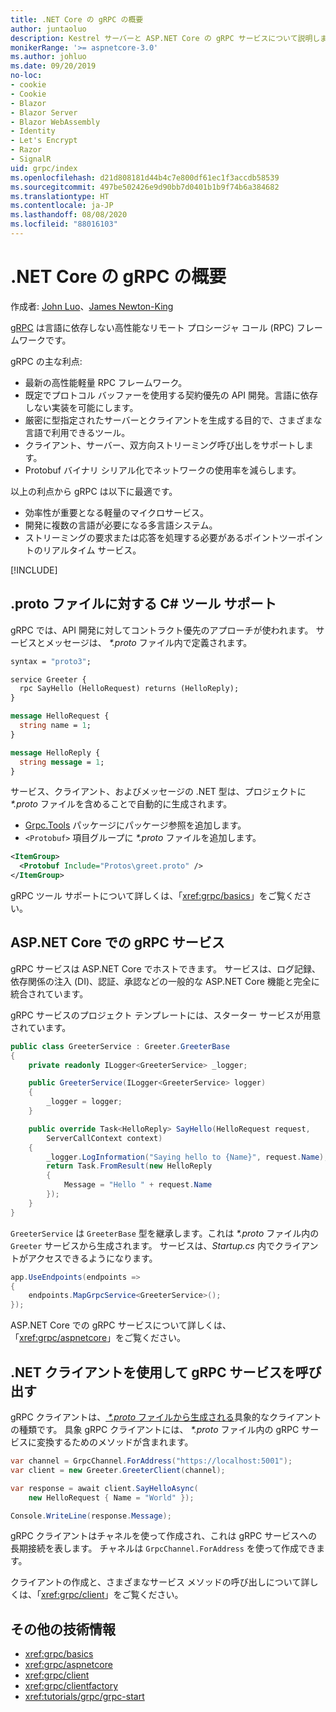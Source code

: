 ```yaml
---
title: .NET Core の gRPC の概要
author: juntaoluo
description: Kestrel サーバーと ASP.NET Core の gRPC サービスについて説明します。
monikerRange: '>= aspnetcore-3.0'
ms.author: johluo
ms.date: 09/20/2019
no-loc:
- cookie
- Cookie
- Blazor
- Blazor Server
- Blazor WebAssembly
- Identity
- Let's Encrypt
- Razor
- SignalR
uid: grpc/index
ms.openlocfilehash: d21d808181d44b4c7e800df61ec1f3accdb58539
ms.sourcegitcommit: 497be502426e9d90bb7d0401b1b9f74b6a384682
ms.translationtype: HT
ms.contentlocale: ja-JP
ms.lasthandoff: 08/08/2020
ms.locfileid: "88016103"
---
```

# <a name="introduction-to-grpc-on-net-core"></a>.NET Core の gRPC の概要

作成者: [John Luo](https://github.com/juntaoluo)、[James Newton-King](https://twitter.com/jamesnk)

[gRPC](https://grpc.io/docs/guides/) は言語に依存しない高性能なリモート プロシージャ コール (RPC) フレームワークです。

gRPC の主な利点:
* 最新の高性能軽量 RPC フレームワーク。
* 既定でプロトコル バッファーを使用する契約優先の API 開発。言語に依存しない実装を可能にします。
* 厳密に型指定されたサーバーとクライアントを生成する目的で、さまざまな言語で利用できるツール。
* クライアント、サーバー、双方向ストリーミング呼び出しをサポートします。
* Protobuf バイナリ シリアル化でネットワークの使用率を減らします。

以上の利点から gRPC は以下に最適です。
* 効率性が重要となる軽量のマイクロサービス。
* 開発に複数の言語が必要になる多言語システム。
* ストリーミングの要求または応答を処理する必要があるポイントツーポイントのリアルタイム サービス。

[!INCLUDE[](~/includes/gRPCazure.md)]

## <a name="c-tooling-support-for-proto-files"></a>.proto ファイルに対する C# ツール サポート

gRPC では、API 開発に対してコントラクト優先のアプローチが使われます。 サービスとメッセージは、 *\*.proto* ファイル内で定義されます。

```protobuf
syntax = "proto3";

service Greeter {
  rpc SayHello (HelloRequest) returns (HelloReply);
}

message HelloRequest {
  string name = 1;
}

message HelloReply {
  string message = 1;
}
```

サービス、クライアント、およびメッセージの .NET 型は、プロジェクトに *\*.proto* ファイルを含めることで自動的に生成されます。

* [Grpc.Tools](https://www.nuget.org/packages/Grpc.Tools/) パッケージにパッケージ参照を追加します。
* `<Protobuf>` 項目グループに *\*.proto* ファイルを追加します。

```xml
<ItemGroup>
  <Protobuf Include="Protos\greet.proto" />
</ItemGroup>
```

gRPC ツール サポートについて詳しくは、「<xref:grpc/basics>」をご覧ください。

## <a name="grpc-services-on-aspnet-core"></a>ASP.NET Core での gRPC サービス

gRPC サービスは ASP.NET Core でホストできます。 サービスは、ログ記録、依存関係の注入 (DI)、認証、承認などの一般的な ASP.NET Core 機能と完全に統合されています。

gRPC サービスのプロジェクト テンプレートには、スターター サービスが用意されています。

```csharp
public class GreeterService : Greeter.GreeterBase
{
    private readonly ILogger<GreeterService> _logger;

    public GreeterService(ILogger<GreeterService> logger)
    {
        _logger = logger;
    }

    public override Task<HelloReply> SayHello(HelloRequest request,
        ServerCallContext context)
    {
        _logger.LogInformation("Saying hello to {Name}", request.Name);
        return Task.FromResult(new HelloReply 
        {
            Message = "Hello " + request.Name
        });
    }
}
```

`GreeterService` は `GreeterBase` 型を継承します。これは *\*.proto* ファイル内の `Greeter` サービスから生成されます。 サービスは、*Startup.cs* 内でクライアントがアクセスできるようになります。

```csharp
app.UseEndpoints(endpoints =>
{
    endpoints.MapGrpcService<GreeterService>();
});
```

ASP.NET Core での gRPC サービスについて詳しくは、「<xref:grpc/aspnetcore>」をご覧ください。

## <a name="call-grpc-services-with-a-net-client"></a>.NET クライアントを使用して gRPC サービスを呼び出す

gRPC クライアントは、[ *\*.proto* ファイルから生成される](xref:grpc/basics#generated-c-assets)具象的なクライアントの種類です。 具象 gRPC クライアントには、 *\*.proto* ファイル内の gRPC サービスに変換するためのメソッドが含まれます。

```csharp
var channel = GrpcChannel.ForAddress("https://localhost:5001");
var client = new Greeter.GreeterClient(channel);

var response = await client.SayHelloAsync(
    new HelloRequest { Name = "World" });

Console.WriteLine(response.Message);
```

gRPC クライアントはチャネルを使って作成され、これは gRPC サービスへの長期接続を表します。 チャネルは `GrpcChannel.ForAddress` を使って作成できます。

クライアントの作成と、さまざまなサービス メソッドの呼び出しについて詳しくは、「<xref:grpc/client>」をご覧ください。

## <a name="additional-resources"></a>その他の技術情報

* <xref:grpc/basics>
* <xref:grpc/aspnetcore>
* <xref:grpc/client>
* <xref:grpc/clientfactory>
* <xref:tutorials/grpc/grpc-start>
